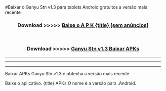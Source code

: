 #Baixar o Ganyu Stn v1.3  para tablets Android gratuitos a versão mais recente


<div align="center">
<h3>Download >>>>> <a href="https://pt-web.web.app/?pt= {title}">Baixe o A P K {title} [sem anúncios]</a></h3><br>

<h3>Download >>>>> <a href="https://pt-web.web.app/?pt= {title}">Ganyu Stn v1.3 Baixar APKs</a></h3>
</div>

----------------------------------------------------------

----------------------------------------------------------

----------------------------------------------------------

Baixar APKs Ganyu Stn v1.3 e obtenha a versão mais recente

Baixe o aplicativo. {title} APKs O nome é a versão para .Android.


